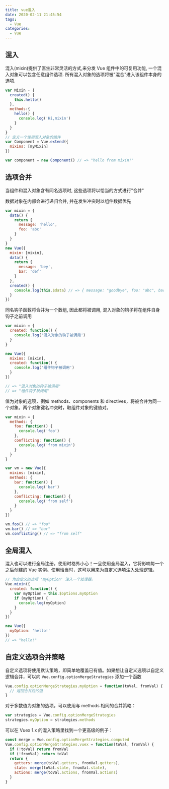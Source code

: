 ```yaml
---
title: vue混入
date: 2020-02-11 21:45:54
tags:
  - Vue
categories:
  - Vue
---
```


## 混入

混入(mixin)提供了医生非常灵活的方式,来分发 Vue 组件中的可复用功能, 一个混入对象可以包含任意组件选项. 所有混入对象的选项将被"混合"进入该组件本身的选项.

```js
var Mixin - {
  created() {
    this.hello()
  },
  methods:{
    hello() {
      console.log('Hi,mixin')
    }
  }
}
// 定义一个使用混入对象的组件
var Component = Vue.extend({
  mixins: [myMixin]
})

var component = new Component() // => "hello from mixin!"
```

## 选项合并

当组件和混入对象含有同名选项时, 这些选项将以恰当的方式进行"合并"

数据对象在内部会进行递归合并, 并在发生冲突时以组件数据优先

```js
var mixin = {
  data() {
    return {
      message: 'hello',
      foo: 'abc'
    }
  }
}
new Vue({
  mixin: [mixin],
  data() {
    return {
      message: 'bey',
      bar: 'def'
    }
  },
  created() {
    console.log(this.$data) // => { message: "goodbye", foo: "abc", bar: "def" }
  }
})
```

同名钩子函数将合并为一个数组, 因此都将被调用, 混入对象的钩子将在组件自身钩子之前调用

```js
var mixin = {
  created: function() {
    console.log('混入对象的钩子被调用')
  }
}

new Vue({
  mixins: [mixin],
  created: function() {
    console.log('组件钩子被调用')
  }
})

// => "混入对象的钩子被调用"
// => "组件钩子被调用"
```

值为对象的选项，例如 methods、components 和 directives，将被合并为同一个对象。两个对象键名冲突时，取组件对象的键值对。

```js
var mixin = {
  methods: {
    foo: function() {
      console.log('foo')
    },
    conflicting: function() {
      console.log('from mixin')
    }
  }
}

var vm = new Vue({
  mixins: [mixin],
  methods: {
    bar: function() {
      console.log('bar')
    },
    conflicting: function() {
      console.log('from self')
    }
  }
})

vm.foo() // => "foo"
vm.bar() // => "bar"
vm.conflicting() // => "from self"
```

## 全局混入

混入也可以进行全局注册。使用时格外小心！一旦使用全局混入，它将影响每一个之后创建的 Vue 实例。使用恰当时，这可以用来为自定义选项注入处理逻辑。

```js
// 为自定义的选项 'myOption' 注入一个处理器。
Vue.mixin({
  created: function() {
    var myOption = this.$options.myOption
    if (myOption) {
      console.log(myOption)
    }
  }
})

new Vue({
  myOption: 'hello!'
})
// => "hello!"
```

## 自定义选项合并策略

自定义选项将使用默认策略，即简单地覆盖已有值。如果想让自定义选项以自定义逻辑合并，可以向 `Vue.config.optionMergeStrategies` 添加一个函数

```js
Vue.config.optionMergeStrategies.myOption = function(toVal, fromVal) {
  // 返回合并后的值
}
```

对于多数值为对象的选项，可以使用与 methods 相同的合并策略：

```js
var strategies = Vue.config.optionMergeStrategies
strategies.myOption = strategies.methods
```

可以在 Vuex 1.x 的混入策略里找到一个更高级的例子：

```js
const merge = Vue.config.optionMergeStrategies.computed
Vue.config.optionMergeStrategies.vuex = function(toVal, fromVal) {
  if (!toVal) return fromVal
  if (!fromVal) return toVal
  return {
    getters: merge(toVal.getters, fromVal.getters),
    state: merge(toVal.state, fromVal.state),
    actions: merge(toVal.actions, fromVal.actions)
  }
}
```
